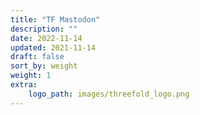 ```yaml
---
title: "TF Mastodon"
description: ""
date: 2022-11-14
updated: 2021-11-14
draft: false
sort_by: weight
weight: 1
extra:
    logo_path: images/threefold_logo.png
---
```

